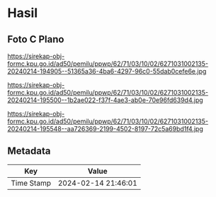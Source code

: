 # Hasil

## Foto C Plano

https://sirekap-obj-formc.kpu.go.id/ad50/pemilu/ppwp/62/71/03/10/02/6271031002135-20240214-194905--51365a36-4ba6-4297-96c0-55dab0cefe6e.jpg

https://sirekap-obj-formc.kpu.go.id/ad50/pemilu/ppwp/62/71/03/10/02/6271031002135-20240214-195500--1b2ae022-f37f-4ae3-ab0e-70e96fd639d4.jpg

https://sirekap-obj-formc.kpu.go.id/ad50/pemilu/ppwp/62/71/03/10/02/6271031002135-20240214-195548--aa726369-2199-4502-8197-72c5a69bd1f4.jpg


## Metadata

| Key        | Value               |
| ---------- | ------------------- |
| Time Stamp | 2024-02-14 21:46:01 |



